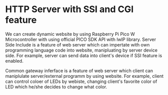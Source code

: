 # HTTP Server with SSI and CGI feature
We can create dynamic website by using Raspberry Pi Pico W Microcontroller with using official PICO SDK API with lwIP library.
Server Side Include is a feature of web server which can impertate with own programming language code into website, manipluating by server device side. 
For example, server can send data into client's device if SSI feature is enabled. 

Common gateway inferface is a feature of web server which client can maniplulate server/external programm by using website.
For example, client can control coloer of LEDs by webiste, changing client's favorite color of LED which he/she decides to change what color. 

